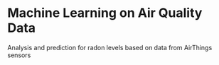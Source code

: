 # Machine Learning on Air Quality Data
Analysis and prediction for radon levels based on data from AirThings sensors
